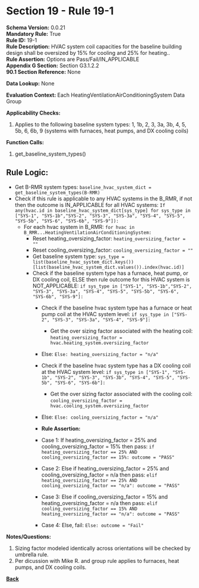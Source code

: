 # Section 19 - Rule 19-1  
**Schema Version:** 0.0.21  
**Mandatory Rule:** True  
**Rule ID:** 19-1   
**Rule Description:** HVAC system coil capacities for the baseline building design shall be oversized by 15% for cooling and 25% for heating..  
**Rule Assertion:** Options are Pass/Fail/IN_APPLICABLE     
**Appendix G Section:** Section G3.1.2.2    
**90.1 Section Reference:** None  

**Data Lookup:** None  

**Evaluation Context:** Each HeatingVentilationAirConditioningSystem Data Group  

**Applicability Checks:** 

1. Applies to the following baseline system types: 1, 1b, 2, 3, 3a, 3b, 4, 5, 5b, 6, 6b, 9 (systems with furnaces, heat pumps, and DX cooling coils)  

**Function Calls:**  
1. get_baseline_system_types()  


## Rule Logic:  
- Get B-RMR system types: `baseline_hvac_system_dict = get_baseline_system_types(B-RMR)`  
- Check if this rule is applicable to any HVAC systems in the B_RMR, if not then the outcome is IN_APPLICABLE for all HVAC systems: `If any(hvac.id in baseline_hvac_system_dict[sys_type] for sys_type in ["SYS-1", "SYS-1b","SYS-2", "SYS-3", "SYS-3a", "SYS-4", "SYS-5", "SYS-5b", "SYS-6", "SYS-6b", "SYS-9"]):`   
    - For each hvac system in B_RMR: `for hvac in B_RMR...HeatingVentilationAirConditioningSystem:`    
        - Reset heating_oversizing_factor: `heating_oversizing_factor = ""`  
        - Reset cooling_oversizing_factor: `cooling_oversizing_factor = ""`  
        - Get baseline system type: `sys_type = list(baseline_hvac_system_dict.keys())[list(baseline_hvac_system_dict.values()).index(hvac.id)]`  
        - Check if the baseline system type has a furnace, heat pump, or DX cooling coil, ELSE then rule outcome for this HVAC system is NOT_APPLICABLE: `if sys_type in ["SYS-1", "SYS-1b","SYS-2", "SYS-3", "SYS-3a", "SYS-4", "SYS-5", "SYS-5b", "SYS-6", "SYS-6b", "SYS-9"]:`  
            - Check if the baseline hvac system type has a furnace or heat pump coil at the HVAC system level: `if sys_type in ["SYS-2", "SYS-3", "SYS-3a", "SYS-4", "SYS-9"]:`  
                - Get the over sizing factor associated with the heating coil: `heating_oversizing_factor = hvac.heating_system.oversizing_factor`     
            - Else: `Else: heating_oversizing_factor = "n/a"` 
            - Check if the baseline hvac system type has a DX cooling coil at the HVAC system level: `if sys_type in ["SYS-1", "SYS-1b", "SYS-2", "SYS-3", "SYS-3b", "SYS-4", "SYS-5", "SYS-5b", "SYS-6", "SYS-6b"]:`  
                - Get the over sizing factor associated with the cooling coil: `cooling_oversizing_factor = hvac.cooling_system.oversizing_factor`        
            - Else: `Else: cooling_oversizing_factor = "n/a"`   

            - **Rule Assertion:** 
            - Case 1: If heating_oversizing_factor = 25% and cooling_oversizing_factor = 15% then pass: `if heating_oversizing_factor == 25% AND cooling_oversizing_factor == 15%: outcome = "PASS"`  
            - Case 2: Else if heating_oversizing_factor = 25% and cooling_oversizing_factor = n/a then pass: `elif heating_oversizing_factor == 25% AND cooling_oversizing_factor == "n/a": outcome = "PASS"`  
            - Case 3: Else if cooling_oversizing_factor = 15% and heating_oversizing_factor = n/a then pass: `elif cooling_oversizing_factor == 15% AND heating_oversizing_factor == "n/a": outcome = "PASS"`  
            - Case 4: Else, fail: `Else: outcome = "Fail"`  



**Notes/Questions:**  
1. Sizing factor modeled identically across orientations will be checked by umbrella rule. 
2. Per dicussion with Mike R. and group rule applies to furnaces, heat pumps, and DX cooling coils.  


**[Back](_toc.md)**